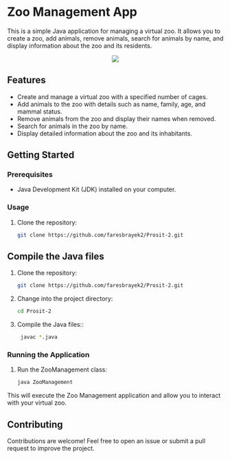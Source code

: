 # Zoo Management App

This is a simple Java application for managing a virtual zoo. It allows you to create a zoo, add animals, remove animals, search for animals by name, and display information about the zoo and its residents.
<p align="center">
  <img src="https://i.ibb.co/6BGzbDj/image.png" />
</p>

## Features

- Create and manage a virtual zoo with a specified number of cages.
- Add animals to the zoo with details such as name, family, age, and mammal status.
- Remove animals from the zoo and display their names when removed.
- Search for animals in the zoo by name.
- Display detailed information about the zoo and its inhabitants.

## Getting Started

### Prerequisites

- Java Development Kit (JDK) installed on your computer.

### Usage

1. Clone the repository:

   ```bash
   git clone https://github.com/faresbrayek2/Prosit-2.git
   ```
## Compile the Java files

1. Clone the repository:

   ```bash
   git clone https://github.com/faresbrayek2/Prosit-2.git
    ```
2. Change into the project directory:

   ```bash
   cd Prosit-2
    ```
3. Compile the Java files::
   ```bash
    javac *.java
    ```

### Running the Application
1. Run the ZooManagement class:

   ```bash
   java ZooManagement
   ```
This will execute the Zoo Management application and allow you to interact with your virtual zoo.

## Contributing
Contributions are welcome! Feel free to open an issue or submit a pull request to improve the project.
